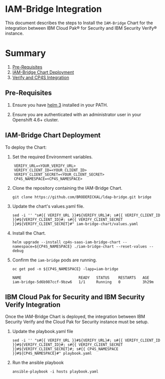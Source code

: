 # IAM-Bridge Integration

This document describes the steps to Install the `IAM-Bridge` Chart for the integration between IBM Cloud Pak® for Security and IBM Security Verify® instance.

# Summary

1. [Pre-Requisites](#pre-requisites)
1. [IAM-Bridge Chart Deployment](#iam-Bridge-chart-deployment)
1. [Verify and CP4S Integration](#verify-and-cp4s-integration)

## Pre-Requisites

1. Ensure you have [helm 3](https://www.ibm.com/docs/en/cloud-paks/cp-security/1.7.0?topic=tasks-installing-developer-tools#helm-v324) installed in your PATH.

2. Ensure you are authenticated with an administrator user in your Openshift 4.6+ cluster.

## IAM-Bridge Chart Deployment

To deploy the Chart:

1. Set the required Environment variables.

```
    VERIFY_URL=<YOUR_VERIFY_URL>
    VERIFY_CLIENT_ID=<YOUR_CLIENT_ID>
    VERIFY_CLIENT_SECRET=<YOUR_CLIENT_SECRET>
    CP4S_NAMESPACE=<CP4S_NAMESPACE>
```

2. Clone the repository containing the IAM-Bridge Chart.

    ```
    git clone https://github.com/BRODERICKAL/ldap-bridge.git bridge
    ```

3.  Update the chart's values.yaml file.

    ```
    sed -i '' "s#{{ VERIFY_URL }}#${VERIFY_URL}#; s#{{ VERIFY_CLIENT_ID }}#${VERIFY_CLIENT_ID}#; s#{{ VERIFY_CLIENT_SECRET }}#${VERIFY_CLIENT_SECRET}#" iam-bridge-chart/values.yaml
    ```

4. Install the Chart.

    ```
    helm upgrade --install cp4s-saas-iam-bridge-chart --namespace=${CP4S_NAMESPACE} ./iam-bridge-chart --reset-values --debug
    ```

5. Confirm the `iam-bridge` pods are running.

    ```
    oc get pod -n ${CP4S_NAMESPACE} -lapp=iam-bridge

    NAME                          READY   STATUS    RESTARTS   AGE
    iam-bridge-5d6b987ccf-9bzw6   1/1     Running   0          3h29m    
    ```

## IBM Cloud Pak for Security and IBM Security Verify Integration

Once the IAM-Bridge Chart is deployed, the integration between IBM Security Verify and the Cloud Pak for Security instance must be setup.

1. Update the playbook.yaml file

    ```
    sed -i '' "s#{{ VERIFY_URL }}#${VERIFY_URL}#; s#{{ VERIFY_CLIENT_ID }}#${VERIFY_CLIENT_ID}#; s#{{ VERIFY_CLIENT_SECRET }}#${VERIFY_CLIENT_SECRET}#; s#{{ CP4S_NAMESPACE }}#${CP4S_NAMESPACE}#" playbook.yaml
    ```

2. Run the ansible playbook

    ```
    ansible-playbook -i hosts playbook.yaml
    ```